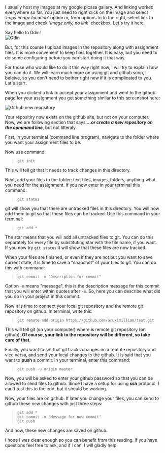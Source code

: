 I usually host my images at my google picasa gallery. And linking worked everywhere so far. You just need to right click on the image and select *'copy image location'* option or, from options to to the right, select link to the image and check *'image only, no link'* checkbox. Let's try it here.

Say hello to Odin!<br>
![Odin](https://lh3.googleusercontent.com/-MOZyebVNZz0/Te6NSNah7CI/AAAAAAAAPeo/hiO98k71jAA/s288-Ic42/DVCI0162.jpg)

But, for this course I upload images in the repository along with assignment files. It is more convenient to keep files together. It is easy, but you need to do some configuring before you can start doing it that way.

For those who would like to do it this way right now, I will try to explain how you can do it. We will learn much more on using git and github soon, I beleive, so you don't need to bother right now if it is complicated to you. Let's start.

When you clicked a link to accept your assignment and went to the github page for your assignment you get something similar to this screenshot here:

![Github new repository](https://lh3.googleusercontent.com/-MFy4C0qbPC4/VoJsHV_MKTI/AAAAAAAARLw/gYU7Iq_xHhk/s800-Ic42/git_new_repository.png)

Your repositiry now exists on the github site, but not on your computer. Now, we are following section that says ***…or create a new repository on the command line***, but not litteraly.

First, in your terminal (command line program), navigate to the folder where you want your assignment files to be.

Now use command:
>`git init`

This will tell git that it needs to track changes in this directory.

Next, add your files to the folder: text files, images, folders, anything what you need for the assignment.
If you now enter in your terminal this command:
>`git status`

git will show you that there are untracked files in this directory. You will now add them to git so that these files can be tracked. Use this command in your terminal:
>`git add *`

The star means that you will add all untracked files to git. You can do this separately for every file by substituting star with the file name, if you want. If you now try `git status` it will show that these files are now tracked.

When your files are finished, or even if they are not but you want to save current state, it is time to save a "snapshot" of your files to git. You can do this with command:
>`git commit -m "Description for commit"`

Option `-m` means "message", this is the description message for this commit that you will enter within quotes after `-m`. So, here you can describe what did you do in your project in this commit.

Now it is time to connect your local git repository and the remote git repository on github. In terminal, write this:
>`git remote add origin https://github.com/Gruximillian/test.git`

This will tell git (on your computer) where is remote git repository (on github). **Of course, your link to the repository will be different, so take care of that.**

Finally, you want to set that git tracks changes on a remote repository and vice versa, and send your local changes to the github. It is said that you want to **push** a commit. In your terminal, enter this command:
>`git push -u origin master`

Now, you will be asked to enter your github password so that you can be allowed to send files to github.
Since I have a setup for using **ssh** protocol, I can't test this to the end, but it should be working.

Now, your files are on github.
If later you change your files, you can send to github these new changes with just three steps:

>`git add *`<br>
>`git commit -m "Message for new commit"`<br>
>`git push`

And now, these new changes are saved on github.

I hope I was clear enough so you can benefit from this reading. If you have questions feel free to ask, and if I can, I will gladly help.
